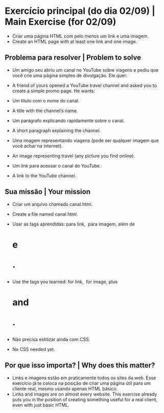 # Exercício principal (do dia 02/09) | Main Exercise (for 02/09)

- Criar uma página HTML com pelo menos um link e uma imagem.
- Create an HTML page with at least one link and one image.

## Problema para resolver | Problem to solve

- Um amigo seu abriu um canal no YouTube sobre viagens e pediu que você crie uma página simples de divulgação. Ele quer:
- A friend of yours opened a YouTube travel channel and asked you to create a simple promo page. He wants:

- Um título com o nome do canal.
- A title with the channel’s name.

- Um parágrafo explicando rapidamente sobre o canal.
- A short paragraph explaining the channel.

- Uma imagem representando viagens (pode ser qualquer imagem que você achar na internet).
- An image representing travel (any picture you find online).

- Um link para acessar o canal do YouTube.
- A link to the YouTube channel.

## Sua missão | Your mission

- Criar um arquivo chamado canal.html.
- Create a file named canal.html.

- Usar as tags aprendidas: <a> para link, <img> para imagem, além de <h1> e <p>.
- Use the tags you learned: <a> for link, <img> for image, plus <h1> and <p>.

- Não precisa estilizar ainda com CSS.
- No CSS needed yet.

## Por que isso importa? | Why does this matter?

- Links e imagens estão em praticamente todos os sites da web. Esse exercício já te coloca na posição de criar uma página útil para um cliente real, mesmo usando apenas HTML básico.
- Links and images are on almost every website. This exercise already puts you in the position of creating something useful for a real client, even with just basic HTML.